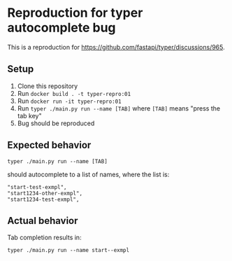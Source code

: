 # Reproduction for typer autocomplete bug

This is a reproduction for https://github.com/fastapi/typer/discussions/965.

## Setup

1. Clone this repository
2. Run `docker build . -t typer-repro:01`
3. Run `docker run -it typer-repro:01`
4. Run `typer ./main.py run --name [TAB]` where `[TAB]` means "press the tab key"
5. Bug should be reproduced

## Expected behavior

```shell
typer ./main.py run --name [TAB]
```

should autocomplete to a list of names, where the list is: 

```text
"start-test-exmpl",
"start1234-other-exmpl",
"start1234-test-exmpl",
```

## Actual behavior

Tab completion results in:

```shell
typer ./main.py run --name start--exmpl
```

